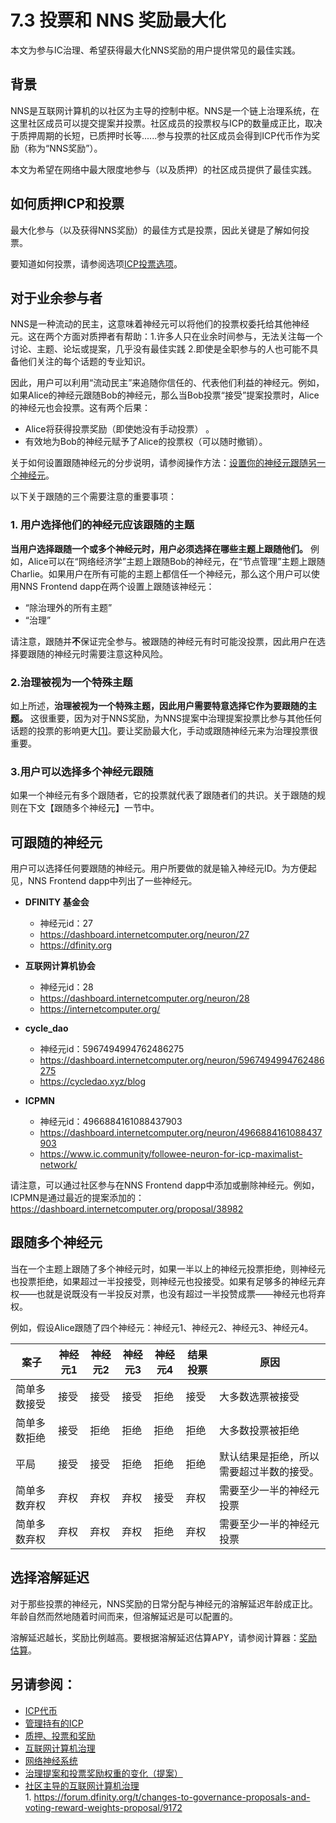 # 7.3 投票和 NNS 奖励最大化
本文为参与IC治理、希望获得最大化NNS奖励的用户提供常见的最佳实践。

## 背景
NNS是互联网计算机的以社区为主导的控制中枢。NNS是一个链上治理系统，在这里社区成员可以提交提案并投票。社区成员的投票权与ICP的数量成正比，取决于质押周期的长短，已质押时长等......参与投票的社区成员会得到ICP代币作为奖励（称为“NNS奖励”）。

本文为希望在网络中最大限度地参与（以及质押）的社区成员提供了最佳实践。

## 如何质押ICP和投票
最大化参与（以及获得NNS奖励）的最佳方式是投票，因此关键是了解如何投票。

要知道如何投票，请参阅选项[ICP投票选项](https://wiki.internetcomputer.org/wiki/ICP_voting_options)。

## 对于业余参与者
NNS是一种流动的民主，这意味着神经元可以将他们的投票权委托给其他神经元。这在两个方面对质押者有帮助：1.许多人只在业余时间参与，无法关注每一个讨论、主题、论坛或提案，几乎没有最佳实践 2.即使是全职参与的人也可能不具备他们关注的每个话题的专业知识。

因此，用户可以利用“流动民主”来追随你信任的、代表他们利益的神经元。例如，如果Alice的神经元跟随Bob的神经元，那么当Bob投票“接受”提案投票时，Alice的神经元也会投票。这有两个后果：

* Alice将获得投票奖励（即使她没有手动投票） 。
* 有效地为Bob的神经元赋予了Alice的投票权（可以随时撤销）。 

关于如何设置跟随神经元的分步说明，请参阅操作方法：[设置你的神经元跟随另一个神经元](https://wiki.internetcomputer.org/wiki/How-To:_Set_your_neuron_to_follow_another_neuron)。

以下关于跟随的三个需要注意的重要事项：

### 1. 用户选择他们的神经元应该跟随的主题  

**当用户选择跟随一个或多个神经元时，用户必须选择在哪些主题上跟随他们。** 例如，Alice可以在“网络经济学”主题上跟随Bob的神经元，在“节点管理”主题上跟随Charlie。如果用户在所有可能的主题上都信任一个神经元，那么这个用户可以使用NNS Frontend dapp在两个设置上跟随该神经元：

* “除治理外的所有主题”
* “治理”  

请注意，跟随并**不**保证完全参与。被跟随的神经元有时可能没投票，因此用户在选择要跟随的神经元时需要注意这种风险。

### 2.治理被视为一个特殊主题
如上所述，**治理被视为一个特殊主题，因此用户需要特意选择它作为要跟随的主题。** 这很重要，因为对于NNS奖励，为NNS提案中治理提案投票比参与其他任何话题的投票的影响更大[[1]](https://forum.dfinity.org/t/changes-to-governance-proposals-and-voting-reward-weights-proposal/9172)。要让奖励最大化，手动或跟随神经元来为治理投票很重要。

### 3.用户可以选择多个神经元跟随
如果一个神经元有多个跟随者，它的投票就代表了跟随者们的共识。关于跟随的规则在下文【跟随多个神经元】一节中。

## 可跟随的神经元
用户可以选择任何要跟随的神经元。用户所要做的就是输入神经元ID。为方便起见，NNS  Frontend dapp中列出了一些神经元。  

* **DFINITY 基金会**  
  * 神经元id：27
  * https://dashboard.internetcomputer.org/neuron/27
  * https://dfinity.org  

* **互联网计算机协会**
  * 神经元id：28  
  * https://dashboard.internetcomputer.org/neuron/28
  * https://internetcomputer.org/

* **cycle_dao**
  * 神经元id：5967494994762486275  
  * https://dashboard.internetcomputer.org/neuron/5967494994762486275
  * https://cycledao.xyz/blog

* **ICPMN**
  * 神经元id：4966884161088437903  
  * https://dashboard.internetcomputer.org/neuron/4966884161088437903
  * https://www.ic.community/followee-neuron-for-icp-maximalist-network/  

请注意，可以通过社区参与在NNS Frontend dapp中添加或删除神经元。例如，ICPMN是通过最近的提案添加的：https://dashboard.internetcomputer.org/proposal/38982  


## 跟随多个神经元
当在一个主题上跟随了多个神经元时，如果一半以上的神经元投票拒绝，则神经元也投票拒绝，如果超过一半投接受，则神经元也投接受。如果有足够多的神经元弃权——也就是说既没有一半投反对票，也没有超过一半投赞成票——神经元也将弃权。

例如，假设Alice跟随了四个神经元：神经元1、神经元2、神经元3、神经元4。



|  案子      | 神经元1  |  神经元2  | 神经元3 | 神经元4 | 结果投票 |  原因  |
|  --  |  -- |  --  | -- | -- | -- | -- |  
|简单多数接受 |	接受 |	接受 | 	接受	| 拒绝 |	接受 |	大多数选票被接受 |
| 简单多数拒绝 |	接受 |	拒绝	| 拒绝 |	拒绝	| 拒绝	| 大多数投票被拒绝 |
| 平局 |	接受	| 接受	| 拒绝	| 拒绝	| 拒绝	| 默认结果是拒绝，所以需要超过半数的接受。 |  
| 简单多数弃权 | 弃权	| 弃权	| 弃权	| 接受	| 弃权	| 需要至少一半的神经元投票 | 
| 简单多数弃权 |	弃权	| 弃权	| 弃权	| 拒绝	| 弃权	| 需要至少一半的神经元投票 |

## 选择溶解延迟
对于那些投票的神经元，NNS奖励的日常分配与神经元的溶解延迟年龄成正比。年龄自然而然地随着时间而来，但溶解延迟是可以配置的。

溶解延迟越长，奖励比例越高。要根据溶解延迟估算APY，请参阅计算器：[奖励估算](https://dashboard.internetcomputer.org/governance)。

## 另请参阅：
* [ICP代币](ICP代币.md)
* [管理持有的ICP](管理持有的ICP.md)
* [质押、投票和奖励](https://wiki.internetcomputer.org/wiki/Staking,_voting_and_rewards)
* [互联网计算机治理](https://wiki.internetcomputer.org/wiki/Governance_of_the_Internet_Computer)
* [网络神经系统](https://wiki.internetcomputer.org/wiki/Network_Nervous_System)
* [治理提案和投票奖励权重的变化（提案）](https://forum.dfinity.org/t/changes-to-governance-proposals-and-voting-reward-weights-proposal/9172)  
* [社区主导的互联网计算机治理](https://medium.com/dfinity/the-community-led-governance-of-the-internet-computer-b863cd2975ba)  
      1.  https://forum.dfinity.org/t/changes-to-governance-proposals-and-voting-reward-weights-proposal/9172

